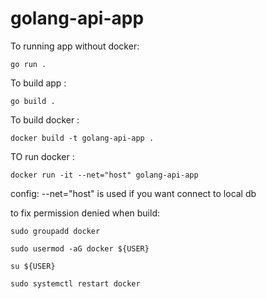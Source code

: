 # golang-api-app

To running app without docker: 
```
go run .
```

To build app :
```
go build .
```

To build docker :
```
docker build -t golang-api-app .
```


TO run docker :
```
docker run -it --net="host" golang-api-app
```

config:
--net="host" is used if you want connect to local db

to fix permission denied when build:
```
sudo groupadd docker
```
```
sudo usermod -aG docker ${USER}
```
```
su ${USER}
```

```
sudo systemctl restart docker
```
